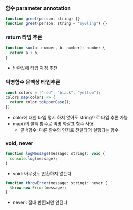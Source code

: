 ### 함수 parameter annotation
```javascript
function greet(person: string) {}
function greet(person: string = "sy0ling") {}
```

### return 타입 추론
```javascript
function sum(a: number, b: number): number {
  return a + b;
}
```
- 반환값에 타입 지정 추천

### 익명함수 문맥상 타입추론
```javascript
const colors = ["red", "black", "yellow"];
colors.map(colors => {
  return color.toUpperCase();
})
```
- color에 대한 타입 명시 하지 않아도 string으로 타입 추론 가능
- map()의 콜백 함수로 익명 화살표 함수 사용
    * 콜백함수: 다른 함수의 인자로 전달되어 실행되는 함수

### void, never
```javascript
function logMessage(message: string): void {
  console.log(message);
}
```
- void: 아무것도 반환하지 않는다
```javascript
function throwError(message: string): never {
  throw new Error(message);
}
```
- never : 절대 반환되면 안된다